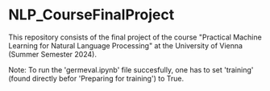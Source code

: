 # NLP_CourseFinalProject
This repository consists of the final project of the course "Practical Machine Learning for Natural Language Processing" at the University of Vienna (Summer Semester 2024).

Note: To run the 'germeval.ipynb' file succesfully, one has to set 'training' (found directly befor 'Preparing for training') to True.

